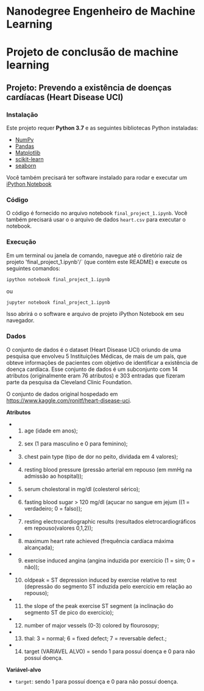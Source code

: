 # Nanodegree Engenheiro de Machine Learning
# Projeto de conclusão de machine learning
## Projeto: Prevendo a existência de doenças cardíacas (Heart Disease UCI)

### Instalação

Este projeto requer **Python 3.7** e as seguintes bibliotecas Python instaladas:

- [NumPy](http://www.numpy.org/)
- [Pandas](http://pandas.pydata.org/)
- [Matplotlib](http://matplotlib.org/)
- [scikit-learn](http://scikit-learn.org/stable/)
- [seaborn](https://seaborn.pydata.org/)



Você também precisará ter software instalado para rodar e executar um [iPython Notebook](http://ipython.org/notebook.html)

### Código

O código é fornecido no arquivo notebook `final_project_1.ipynb`. Você também precisará usar o o arquivo de dados `heart.csv` para executar o notebook. 

### Execução

Em um terminal ou janela de comando, navegue até o diretório raiz de projeto 'final_project_1.ipynb'/` (que contém este README) e execute os seguintes comandos:

```bash
ipython notebook final_project_1.ipynb
```  
ou
```bash
jupyter notebook final_project_1.ipynb
```

Isso abrirá o o software e arquivo de projeto iPython Notebook em seu navegador.

### Dados

O conjunto de dados é o dataset (Heart Disease UCI) oriundo de uma pesquisa que envolveu 5 Instituições Médicas, de mais de um país, que obteve informações de pacientes com objetivo de identificar a existência de doença cardíaca. Esse conjunto de dados é um subconjunto com 14 atributos (originalmente eram 76 atributos) e 303 entradas que fizeram parte da pesquisa da Cleveland Clinic Foundation. 

O conjunto de dados original hospedado em https://www.kaggle.com/ronitf/heart-disease-uci.

**Atributos**

* 1.	age (idade em anos);
* 2.	sex (1 para masculino e 0 para feminino); 
* 3.	chest pain type (tipo de dor no peito, dividada em 4 valores); 
* 4.	resting blood pressure (pressão arterial em repouso (em mmHg na admissão ao hospital)); 
* 5.	serum cholestoral in mg/dl (colesterol sérico);
* 6.	fasting blood sugar > 120 mg/dl (açucar no sangue em jejum ((1 = verdadeiro; 0 = falso));
* 7.	resting electrocardiographic results (resultados eletrocardiográficos em repouso(valores 0,1,2));
* 8.	maximum heart rate achieved (frequência cardíaca máxima alcançada);
* 9.	exercise induced angina (angina induzida por exercício (1 = sim; 0 = não));
* 10.	oldpeak = ST depression induced by exercise relative to rest (depressão do segmento ST induzida pelo exercício em relação ao repouso); 
* 11.	the slope of the peak exercise ST segment (a inclinação do segmento ST de pico do exercício);
* 12.	number of major vessels (0-3) colored by flourosopy;
* 13.	thal: 3 = normal; 6 = fixed defect; 7 = reversable defect.;
* 14.	target (VARIAVEL ALVO) = sendo 1 para possuí doença e 0 para não possuí doença.


**Variável-alvo**
- `target`: sendo 1 para possuí doença e 0 para não possuí doença.